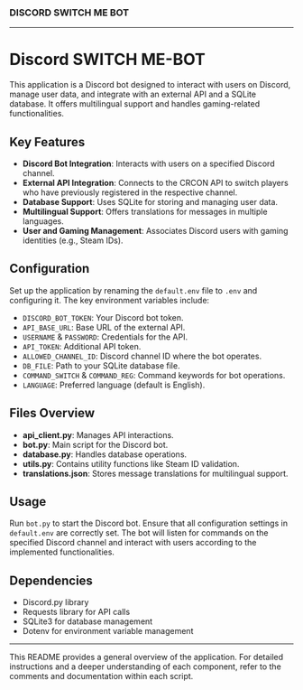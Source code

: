 
### DISCORD SWITCH ME BOT

---

# Discord SWITCH ME-BOT

This application is a Discord bot designed to interact with users on Discord, manage user data, and integrate with an external API and a SQLite database. It offers multilingual support and handles gaming-related functionalities.

## Key Features

- **Discord Bot Integration**: Interacts with users on a specified Discord channel.
- **External API Integration**: Connects to the CRCON API to switch players who have previously registered in the respective channel.
- **Database Support**: Uses SQLite for storing and managing user data.
- **Multilingual Support**: Offers translations for messages in multiple languages.
- **User and Gaming Management**: Associates Discord users with gaming identities (e.g., Steam IDs).

## Configuration

Set up the application by renaming the `default.env` file to `.env` and configuring it. The key environment variables include:

- `DISCORD_BOT_TOKEN`: Your Discord bot token.
- `API_BASE_URL`: Base URL of the external API.
- `USERNAME` & `PASSWORD`: Credentials for the API.
- `API_TOKEN`: Additional API token.
- `ALLOWED_CHANNEL_ID`: Discord channel ID where the bot operates.
- `DB_FILE`: Path to your SQLite database file.
- `COMMAND_SWITCH` & `COMMAND_REG`: Command keywords for bot operations.
- `LANGUAGE`: Preferred language (default is English).

## Files Overview

- **api_client.py**: Manages API interactions.
- **bot.py**: Main script for the Discord bot.
- **database.py**: Handles database operations.
- **utils.py**: Contains utility functions like Steam ID validation.
- **translations.json**: Stores message translations for multilingual support.

## Usage

Run `bot.py` to start the Discord bot. Ensure that all configuration settings in `default.env` are correctly set. The bot will listen for commands on the specified Discord channel and interact with users according to the implemented functionalities.

## Dependencies

- Discord.py library
- Requests library for API calls
- SQLite3 for database management
- Dotenv for environment variable management

---

This README provides a general overview of the application. For detailed instructions and a deeper understanding of each component, refer to the comments and documentation within each script.
